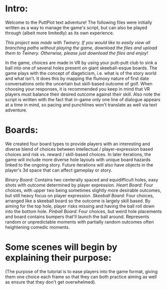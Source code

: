 # Intro:
Welcome to the PuttPlot text adventure! The following files were initially written as a way to manage the game's script, but can also be played through (albeit more limitedly) as its own experience. 

*This project was made with Twinery. If you would like to easily view all branching paths without playing the game, download the files and upload them to Twinery.
Otherwise, please just download the files and enjoy!*

In the game, choices are made in VR by using your putt-putt club to sink a ball into one of several holes present on giant skeeball-esque boards. 
The game plays with the concept of diageticism, i.e. what is of the story world and what isn't. It does this by mapping the flumoxy nature of first date conversations onto the uncertain but skill-based outcome of golf. 
When choosing your responses, it is recommended you keep in mind that VR players must balance their desired outcome against their skill. 
Also note the script is written with the fact that in-game only one line of dialogue appears at a time in mind, so pacing and punchlines won't translate as well via text adventure.

# Boards:
We created four board types to provide players with an interesting and diverse blend of choices between intellectual / player-expression based choices and risk vs. reward / skill-based choices. In later iterations, the game will include more diverse hole layouts with unique board hazards linked to the ongoing story. Future iterations will also have objects in the player's 3d space that can affect gameplay or story.  

*Binary Board:* Contains two centerally spaced and equidifficult holes, easy shots with outcome determined by player expression.
*Heart Board:* Four choices, with upper two being sometimes slightly more desirable outcomes, but still heavy focus on player expression.
*Skeeball Board:* Four choices, arranged like a skeeball board so the outcome is largely skill based. By aiming for the top hole, player risks missing and having the ball roll down into the bottom hole.
*Pinball Board:* Four choices, but weird hole placements and board contains bumpers that'll launch the ball around. Represents random or unpredictable moments with partially random outcomes often heightening comedic moments.

# Some scenes will begin by explaining their purpose:
(The purpose of the tutorial is to ease players into the game format, giving them one choice each frame so that they can both practice 
aiming as well as ensure that they don't get overwhelmed).

